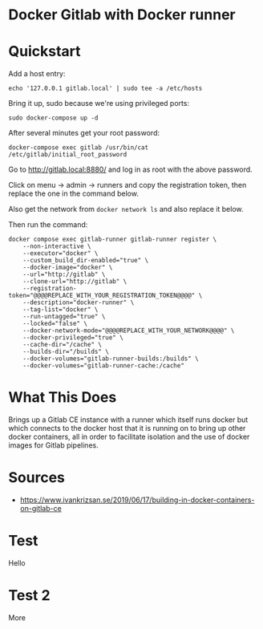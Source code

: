 # Docker Gitlab with Docker runner

# Quickstart

Add a host entry:

`echo '127.0.0.1 gitlab.local' | sudo tee -a /etc/hosts `

Bring it up, sudo because we're using privileged ports:

`sudo docker-compose up -d`

After several minutes get your root password:

`docker-compose exec gitlab /usr/bin/cat /etc/gitlab/initial_root_password`

Go to http://gitlab.local:8880/ and log in as root with the above password.

Click on menu -> admin -> runners and copy the registration token, then replace
the one in the command below.

Also get the network from `docker network ls` and also replace it below.

Then run the command:

```
docker compose exec gitlab-runner gitlab-runner register \
    --non-interactive \
    --executor="docker" \
    --custom_build_dir-enabled="true" \
    --docker-image="docker" \
    --url="http://gitlab" \
    --clone-url="http://gitlab" \
    --registration-token="@@@@REPLACE_WITH_YOUR_REGISTRATION_TOKEN@@@@" \
    --description="docker-runner" \
    --tag-list="docker" \
    --run-untagged="true" \
    --locked="false" \
    --docker-network-mode="@@@@REPLACE_WITH_YOUR_NETWORK@@@@" \
    --docker-privileged="true" \
    --cache-dir="/cache" \
    --builds-dir="/builds" \
    --docker-volumes="gitlab-runner-builds:/builds" \
    --docker-volumes="gitlab-runner-cache:/cache"
```

# What This Does

Brings up a Gitlab CE instance with a runner which itself runs docker but which
connects to the docker host that it is running on to bring up other docker
containers, all in order to facilitate isolation and the use of docker images
for Gitlab pipelines.


# Sources

- https://www.ivankrizsan.se/2019/06/17/building-in-docker-containers-on-gitlab-ce


# Test

Hello


# Test 2

More
